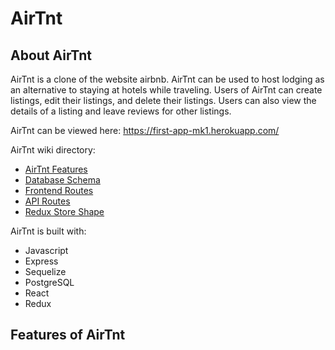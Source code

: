 # AirTnt

## About AirTnt
AirTnt is a clone of the website airbnb. AirTnt can be used to host lodging as an alternative to staying at hotels while traveling. 
Users of AirTnt can create listings, edit their listings, and delete their listings. Users can also view the details of a listing and 
leave reviews for other listings. 

AirTnt can be viewed here: https://first-app-mk1.herokuapp.com/

AirTnt wiki directory:
- [AirTnt Features](https://github.com/TTan321/API-project/wiki/AirTnt-feature-list)
- [Database Schema](https://github.com/TTan321/API-project/wiki/Database-Schema)
- [Frontend Routes](https://github.com/TTan321/API-project/wiki/Frontend-Routes)
- [API Routes](https://github.com/TTan321/API-project/wiki/API-Routes)
- [Redux Store Shape](https://github.com/TTan321/API-project/wiki/Redux-Store-Shape)

AirTnt is built with:
- Javascript
- Express
- Sequelize
- PostgreSQL
- React
- Redux

## Features of AirTnt

